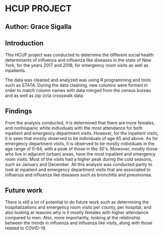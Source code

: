 # HCUP PROJECT

## Author: Grace Sigalla

## Introduction
This HCUP project was conducted to determine the different social health determinants of influenza and influenza like diseases in the state of New York, for the years 2017 and 2018, for emergency room visits as well as inpatients.

The data was cleaned and analyzed was using R programming and tools such as STATA. During the data cleaning, new columns were formed in order to match column names with data merged from the census bureau and as well as zip-zcta crosswalk data. 

## Findings

From the analysis conducted, it is determined that there are more females, and nonhispanic white individuals with the most attendance for both inpatient and emergency department visits. However, for the inpatient visits, it is seen that mostly observed to be individuals of age 65 and above. As for emergency department visits, it is observed to be mostly individuals in the age range of 0-64, with a peak of those in the 30's. Moreover, mostly those who live in adjacent (urban) areas, have the most inpatient and emergency room visits. Most of the visits had a higher peak during the cold seasons, such as January and December. All this analysis was conducted partly to look at inpatient and emergency department visits that are associated to influenza and influenza like diseases such as bronchitis and pneumonea.

## Future work

There is still a lot of potential to do future work such as determining the hospitalizations and emergency room visits per county, per hospital, and also looking at reasons why is it mostly females with higher attendance compared to men. Also, more importantly, looking at the relatinship between the trends in influenza and influenza like visits, along with those related to COVID-19.
